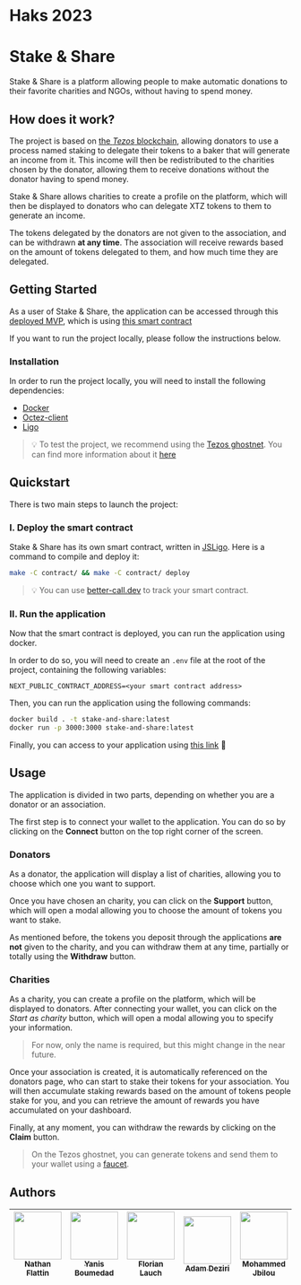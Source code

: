 # Haks 2023

# Stake & Share

Stake & Share is a platform allowing people to make automatic donations to their favorite charities and NGOs, without having to spend money.


## How does it work?

The project is based on [the *Tezos* blockchain](https://tezos.com/), allowing donators to use a process named staking to delegate their tokens to a baker that will generate an income from it. This income will then be redistributed to the charities chosen by the donator, allowing them to receive donations without the donator having to spend money.

Stake & Share allows charities to create a profile on the platform, which will then be displayed to donators who can delegate XTZ tokens to them to generate an income.

The tokens delegated by the donators are not given to the association, and can be withdrawn **at any time**. The association will receive rewards based on the amount of tokens delegated to them, and how much time they are delegated.

## Getting Started

As a user of Stake & Share, the application can be accessed through this [deployed MVP](https://stakeandshare.vercel.app/), which is using [this smart contract](https://better-call.dev/ghostnet/KT1X6hsvENH3ZfYuVoV8YSjsMjq7zALZoeCZ/operations)

If you want to run the project locally, please follow the instructions below.

### Installation

In order to run the project locally, you will need to install the following dependencies:

- [Docker](https://docs.docker.com/get-docker/)
- [Octez-client](https://tezos.gitlab.io/introduction/howtoget.html#installing-the-tezos-client)
- [Ligo](https://ligolang.org/docs/intro/installation/)

> 💡 To test the project, we recommend using the [Tezos ghostnet](https://ghostnet.tzkt.io/). You can find more information about it [here](https://tezos.gitlab.io/introduction/test_networks.html)

## Quickstart

There is two main steps to launch the project:

### I. Deploy the smart contract

Stake & Share has its own smart contract, written in [JSLigo](https://ligolang.org/?lang=jsligo).
Here is a command to compile and deploy it:

```bash
make -C contract/ && make -C contract/ deploy
```

> 💡 You can use [better-call.dev](https://better-call.dev/) to track your smart contract.

### II. Run the application

Now that the smart contract is deployed, you can run the application using docker.

In order to do so, you will need to create an `.env` file at the root of the project, containing the following variables:
```
NEXT_PUBLIC_CONTRACT_ADDRESS=<your smart contract address>
```

Then, you can run the application using the following commands:
```bash
docker build . -t stake-and-share:latest
docker run -p 3000:3000 stake-and-share:latest
```

Finally, you can access to your application using [this link](http://localhost:3000) 🚀

## Usage

The application is divided in two parts, depending on whether you are a donator or an association.

The first step is to connect your wallet to the application. You can do so by clicking on the **Connect** button on the top right corner of the screen.

### Donators

As a donator, the application will display a list of charities, allowing you to choose which one you want to support.

Once you have chosen an charity, you can click on the **Support** button, which will open a modal allowing you to choose the amount of tokens you want to stake.

As mentioned before, the tokens you deposit through the applications **are not** given to the charity, and you can withdraw them at any time, partially or totally using the **Withdraw** button.

### Charities

As a charity, you can create a profile on the platform, which will be displayed to donators. After connecting your wallet, you can click on the *Start as charity* button, which will open a modal allowing you to specify your information. 

> For now, only the name is required, but this might change in the near future.

Once your association is created, it is automatically referenced on the donators page, who can start to stake their tokens for your association. You will then accumulate staking rewards based on the amount of tokens people stake for you, and you can retrieve the amount of rewards you have accumulated on your dashboard.

Finally, at any moment, you can withdraw the rewards by clicking on the **Claim** button.

> On the Tezos ghostnet, you can generate tokens and send them to your wallet using a [faucet](https://faucet.ghostnet.teztnets.xyz/).

## Authors 
| [<img src="https://github.com/Nfire2103.png?size=85" width=85><br><sub>Nathan Flattin</sub>](https://github.com/Nfire2103) | [<img src="https://github.com/YanisBoumedad.png?size=85" width=85><br><sub>Yanis Boumedad</sub>](https://github.com/YanisBoumedad) | [<img src="https://github.com/EdenComp.png?size=85" width=85><br><sub>Florian Lauch</sub>](https://github.com/EdenComp) | [<img src="https://github.com/adamdeziri.png?size=85" width=85><br><sub>Adam Deziri</sub>](https://github.com/adamdeziri) | [<img src="https://github.com/molaryy.png?size=85" width=85><br><sub>Mohammed Jbilou</sub>](https://github.com/molaryy) | [<img src="https://github.com/RezaRahemtola.png?size=85" width=85><br><sub>Reza Rahemtola</sub>](https://github.com/RezaRahemtola)
|:---:|:---:|:---:|:---:|:---:|:---:|
